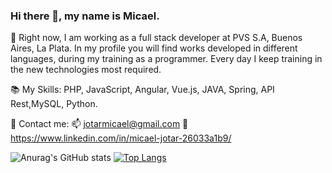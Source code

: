 ### Hi there 👋, my name is Micael.

🔭 Right now, I am working as a full stack developer at PVS S.A, Buenos Aires, La Plata.
In my profile you will find works developed in different languages, during my training as a programmer.
Every day I keep training in the new technologies most required.

📚 My Skills: 
            PHP, JavaScript, 
            Angular, Vue.js, JAVA, 
            Spring, API Rest,MySQL, 
            Python.

💬 Contact me: 
                📫 jotarmicael@gmail.com
                🔗 https://www.linkedin.com/in/micael-jotar-26033a1b9/


![Anurag's GitHub stats](https://github-readme-stats.vercel.app/api?username=jotarMicael&show_icons=true&theme=radical&count_private=true)     [![Top Langs](https://github-readme-stats.vercel.app/api/top-langs/?username=jotarMicael&layout=compact)](https://github.com/anuraghazra/github-readme-stats)


<!--
**jotarMicael/jotarMicael** is a ✨ _special_ ✨ repository because its `README.md` (this file) appears on your GitHub profile.

Here are some ideas to get you started:
- 🔭 I’m currently working on ...
- 🌱 I’m currently learning ...
- 👯 I’m looking to collaborate on ...
- 🤔 I’m looking for help with ...
- 💬 Ask me about ...
- 📫 How to reach me: ...
- 😄 Pronouns: ...
- ⚡ Fun fact: ...
-->
